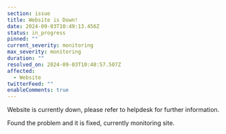 ```yaml
---
section: issue
title: Website is Down!
date: 2024-09-03T10:49:13.456Z
status: in_progress
pinned: ""
current_severity: monitoring
max_severity: monitoring
duration: ""
resolved_on: 2024-09-03T10:48:57.507Z
affected:
  - Website
twitterFeed: ""
enableComments: true
---
```

W﻿ebsite is currently down, please refer to helpdesk for further information.

F﻿ound the problem and it is fixed, currently monitoring site.